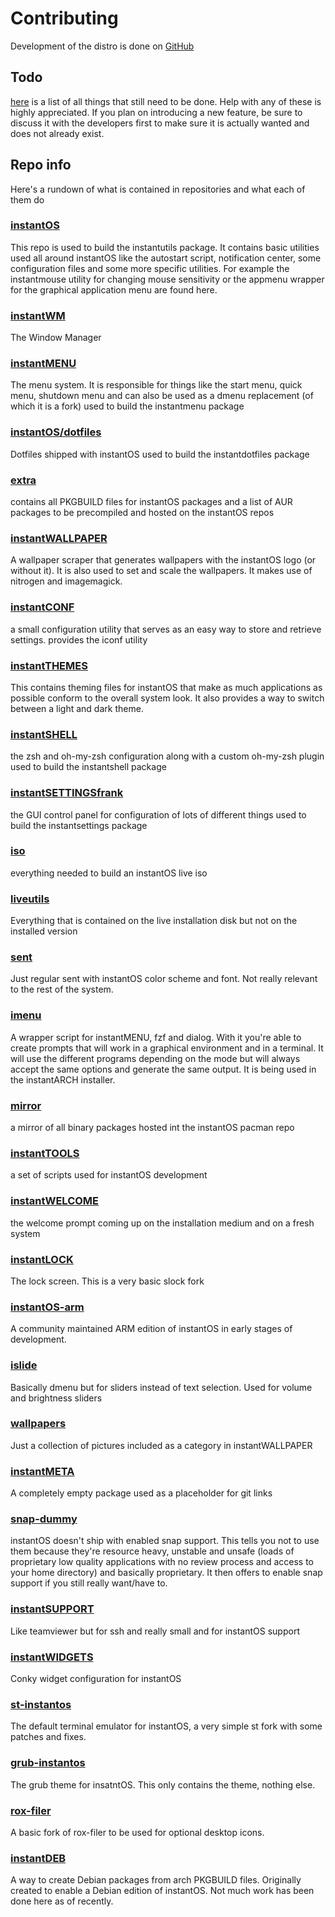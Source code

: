 # Contributing

Development of the distro is done on [GitHub](https://github.com/instantOS)

## Todo

[here](https://github.com/instantOS/instantOS/projects/1) is a list of all things
that still need to be done. Help with any of these is highly appreciated.
If you plan on introducing a new feature, be sure to discuss it with the
developers first to make sure it is actually wanted and does not already exist.

## Repo info

Here's a rundown of what is contained in repositories and what each of them do

### [instantOS](https://github.com/instantOS/instantOS)

This repo is used to build the instantutils package.
It contains basic utilities used all around instantOS like the autostart script,
notification center, some configuration files and some more specific utilities.
For example the instantmouse utility for changing mouse sensitivity or the appmenu
wrapper for the graphical application menu are found here.

### [instantWM](https://github.com/instantOS/instantWM)

The Window Manager

### [instantMENU](https://github.com/instantOS/instantMENU)

The menu system. It is responsible for things like the start menu, quick menu,
shutdown menu and can also be used as a dmenu replacement (of which it is a fork)
used to build the instantmenu package

### [instantOS/dotfiles](https://github.com/instantOS/dotfiles)

Dotfiles shipped with instantOS
used to build the instantdotfiles package

### [extra](https://github.com/instantOS/extra)

contains all PKGBUILD files for instantOS packages and a list of AUR packages to
be precompiled and hosted on the instantOS repos

### [instantWALLPAPER](https://github.com/instantOS/instantWALLPAPER)

A wallpaper scraper that generates wallpapers with the instantOS logo (or without
it). It is also used to set and scale the wallpapers. It makes use of nitrogen
and imagemagick.

### [instantCONF](https://github.com/instantOS/instantCONF)

a small configuration utility that serves as an easy way to store and retrieve settings.
provides the iconf utility

### [instantTHEMES](https://github.com/instantOS/instantTHEMES)

This contains theming files for instantOS that make as much applications as
possible conform to the overall system look.
It also provides a way to switch between a light and dark theme.

### [instantSHELL](https://github.com/instantOS/instantSHELL)

the zsh and oh-my-zsh configuration along with a custom oh-my-zsh plugin
used to build the instantshell package

### [instantSETTINGSfrank](https://github.com/instantOS/instantSETTINGSfrank)

the GUI control panel for configuration of lots of different things
used to build the instantsettings package

### [iso](https://github.com/instantOS/iso)

everything needed to build an instantOS live iso

### [liveutils](https://github.com/instantOS/liveutils)

Everything that is contained on the live installation disk but not on the
installed version

### [sent](https://github.com/instantOS/sent)

Just regular sent with instantOS color scheme and font. Not really relevant to
the rest of the system.

### [imenu](https://github.com/instantOS/imenu)

A wrapper script for instantMENU, fzf and dialog. With it you're able to create
prompts that will work in a graphical environment and in a terminal.
It will use the different programs depending on the mode but will always accept
the same options and generate the same output.
It is being used in the instantARCH installer.

### [mirror](https://github.com/instantOS/mirror)

a mirror of all binary packages hosted int the instantOS pacman repo

### [instantTOOLS](https://github.com/instantOS/instantTOOLS)

a set of scripts used for instantOS development

### [instantWELCOME](https://github.com/instantOS/instantWELCOME)

the welcome prompt coming up on the installation medium and on a fresh system

### [instantLOCK](https://github.com/instantOS/instantLOCK)

The lock screen. This is a very basic slock fork

### [instantOS-arm](https://github.com/instantOS/instantOS-arm)

A community maintained ARM edition of instantOS in early stages of development.

### [islide](https://github.com/instantOS/islide)

Basically dmenu but for sliders instead of text selection.
Used for volume and brightness sliders

### [wallpapers](https://github.com/instantOS/wallpapers)

Just a collection of pictures included as a category in instantWALLPAPER

### [instantMETA](https://github.com/instantOS/instantMETA)

A completely empty package used as a placeholder for git links

### [snap-dummy](https://github.com/instantOS/snap-dummy)

instantOS doesn't ship with enabled snap support.
This tells you not to use them because they're resource heavy,
unstable and unsafe
(loads of proprietary low quality applications with no review process
and access to your home directory)
and basically proprietary. It then offers to enable snap support
if you still really want/have to.

### [instantSUPPORT](https://github.com/instantOS/instantSUPPORT)

Like teamviewer but for ssh and really small and for instantOS support

### [instantWIDGETS](https://github.com/instantOS/instantWIDGETS)

Conky widget configuration for instantOS

### [st-instantos](https://github.com/instantOS/st-instantos)

The default terminal emulator for instantOS, a very simple st fork with
some patches and fixes.

### [grub-instantos](https://github.com/instantOS/grub-instantos)

The grub theme for insatntOS. This only contains the theme, nothing else.

### [rox-filer](https://github.com/instantOS/rox-filer)

A basic fork of rox-filer to be used for optional desktop icons.

### [instantDEB](https://github.com/instantOS/instantDEB)

A way to create Debian packages from arch PKGBUILD files.
Originally created to enable a Debian edition of instantOS.
Not much work has been done here as of recently.
